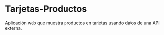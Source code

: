 # Tarjetas-Productos
Aplicación web que muestra productos en tarjetas usando datos de una API externa.
